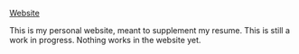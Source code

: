 [Website](https://smpatyi.github.io/)

This is my personal website, meant to supplement my resume. This is still a work in progress. Nothing works in the website yet.

